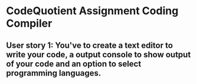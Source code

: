 # CodeQuotient Assignment Coding Compiler

## User story 1: You've to create a text editor to write your code, a output console to show output of your code and an option to select programming languages.

